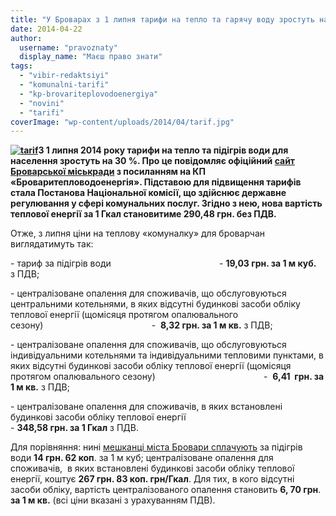 ```yaml
---
title: "У Броварах з 1 липня тарифи на тепло та гарячу воду зростуть на 30 %"
date: 2014-04-22
author: 
  username: "pravoznaty"
  display_name: "Маєш право знати"
tags: 
  - "vibir-redaktsiyi"
  - "komunalni-tarifi"
  - "kp-brovariteplovodoenergiya"
  - "novini"
  - "tarifi"
coverImage: "wp-content/uploads/2014/04/tarif.jpg"
---
```


**[![tarif](https://mpz.brovary.org/wp-content/uploads/2014/04/tarif.jpg)](https://mpz.brovary.org/wp-content/uploads/2014/04/tarif.jpg)З 1 липня 2014 року тарифи на тепло та підігрів води для населення зростуть на 30 %. Про це повідомляє офіційний [сайт Броварської міськради](https://brovary-rada.gov.ua/kp-%C2%ABbrovariteplovodoenerg%D1%96ya%C2%BB-pov%D1%96domlya%D1%94-pro-zm%D1%96nu-tarif%D1%96v-na-poslugi-z-tsentral%D1%96zovanogo-opalennya) з посиланням на КП «Броваритепловодоенергія». Підставою для підвищення тарифів стала Постанова Національної комісії, що здійснює державне регулювання у сфері комунальних послуг. Згідно з нею, нова вартість теплової енергії за 1 Гкал становитиме 290,48 грн. без ПДВ.**

Отже, з липня ціни на теплову «комуналку» для броварчан виглядатимуть так:

\- тариф за підігрів води                                            - **19,03 грн. за 1 м куб.**  з ПДВ;

\- централізоване опалення для споживачів, що обслуговуються центральними котельнями, в яких відсутні будинкові засоби обліку  теплової енергії (щомісяця протягом опалювального сезону)                                            -  **8,32 грн. за 1 м кв.** з ПДВ;

\- централізоване опалення для споживачів, що обслуговуються індивідуальними котельнями та індивідуальними тепловими пунктами, в яких відсутні будинкові засоби обліку теплової енергії (щомісяця протягом опалювального сезону)                                            -  **6,41  грн. за 1 м кв.** з ПДВ;

\- централізоване опалення для споживачів, в яких встановлені будинкові засоби обліку теплової енергії                                                        - **348,58 грн. за 1 Гкал** з ПДВ.

Для порівняння: нині [мешканці міста Бровари сплачують](http://www.brovteplo.com.ua/taryfy-naselennyu) за підігрів води **14 грн. 62 коп**. за 1 м куб; централізоване опалення для споживачів,  в яких встановлені будинкові засоби обліку теплової енергії, коштує **267 грн. 83 коп. грн/Гкал**. Для тих, в кого відсутні засоби обліку, вартість централізованого опалення становить **6, 70 грн**. **за 1 м кв.** (всі ціни вказані з урахуванням ПДВ).
